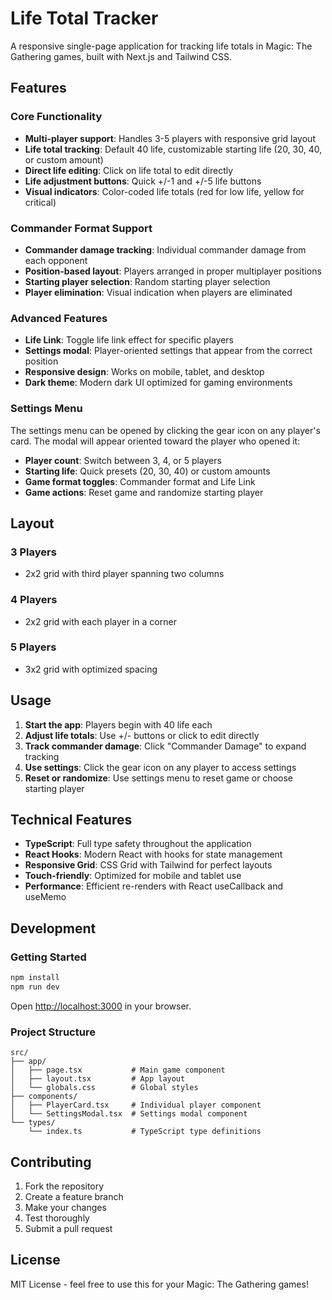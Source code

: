 # Life Total Tracker

A responsive single-page application for tracking life totals in Magic: The Gathering games, built with Next.js and Tailwind CSS.

## Features

### Core Functionality
- **Multi-player support**: Handles 3-5 players with responsive grid layout
- **Life total tracking**: Default 40 life, customizable starting life (20, 30, 40, or custom amount)
- **Direct life editing**: Click on life total to edit directly
- **Life adjustment buttons**: Quick +/-1 and +/-5 life buttons
- **Visual indicators**: Color-coded life totals (red for low life, yellow for critical)

### Commander Format Support
- **Commander damage tracking**: Individual commander damage from each opponent
- **Position-based layout**: Players arranged in proper multiplayer positions
- **Starting player selection**: Random starting player selection
- **Player elimination**: Visual indication when players are eliminated

### Advanced Features
- **Life Link**: Toggle life link effect for specific players
- **Settings modal**: Player-oriented settings that appear from the correct position
- **Responsive design**: Works on mobile, tablet, and desktop
- **Dark theme**: Modern dark UI optimized for gaming environments

### Settings Menu
The settings menu can be opened by clicking the gear icon on any player's card. The modal will appear oriented toward the player who opened it:
- **Player count**: Switch between 3, 4, or 5 players
- **Starting life**: Quick presets (20, 30, 40) or custom amounts
- **Game format toggles**: Commander format and Life Link
- **Game actions**: Reset game and randomize starting player

## Layout

### 3 Players
- 2x2 grid with third player spanning two columns

### 4 Players
- 2x2 grid with each player in a corner

### 5 Players
- 3x2 grid with optimized spacing

## Usage

1. **Start the app**: Players begin with 40 life each
2. **Adjust life totals**: Use +/- buttons or click to edit directly
3. **Track commander damage**: Click "Commander Damage" to expand tracking
4. **Use settings**: Click the gear icon on any player to access settings
5. **Reset or randomize**: Use settings menu to reset game or choose starting player

## Technical Features

- **TypeScript**: Full type safety throughout the application
- **React Hooks**: Modern React with hooks for state management
- **Responsive Grid**: CSS Grid with Tailwind for perfect layouts
- **Touch-friendly**: Optimized for mobile and tablet use
- **Performance**: Efficient re-renders with React useCallback and useMemo

## Development

### Getting Started

```bash
npm install
npm run dev
```

Open [http://localhost:3000](http://localhost:3000) in your browser.

### Project Structure

```
src/
├── app/
│   ├── page.tsx           # Main game component
│   ├── layout.tsx         # App layout
│   └── globals.css        # Global styles
├── components/
│   ├── PlayerCard.tsx     # Individual player component
│   └── SettingsModal.tsx  # Settings modal component
└── types/
    └── index.ts           # TypeScript type definitions
```

## Contributing

1. Fork the repository
2. Create a feature branch
3. Make your changes
4. Test thoroughly
5. Submit a pull request

## License

MIT License - feel free to use this for your Magic: The Gathering games!
